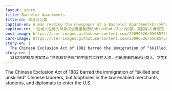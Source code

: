 ```yaml
---
layout: story
title: Bachelor Apartments
title-cn: 单身汉公寓
caption-en: A man reading the newspaper at a Bachelor Apartment<br/>Photograph taken by Bud Glick, Museum of Chinese in America (MOCA) Collection
caption-cn: 一位老人在他的单身汉公寓里看报纸<br/>Bud Glick拍摄，美国华人博物馆（MOCA）馆藏
post-image: https://user-images.githubusercontent.com/23090526/55685754-ddb90e80-5927-11e9-8ee0-2dfa06c274de.jpg
card-image: https://user-images.githubusercontent.com/23090526/55685755-deea3b80-5927-11e9-9e6f-1b07ba60fcc0.jpg
story-en: |
  The Chinese Exclusion Act of 1882 barred the immigration of “skilled and unskilled” Chinese laborers, but loopholes in the law enabled merchants, students, and diplomats to enter the U.S. Those men who managed to pass immigration restrictions, or who had already been living in America when the Act was passed, were unable to bring their wives and children to the States unless they were merchants or native- born citizens. Moreover, miscegenation laws prohibited racially Chinese Americans from marrying women of other races in California and other laws stripped female citizens of their citizenship if they married any foreign born man in order to further discouraged interracial marriages on both fronts. Thus, during the period of Exclusion, Chinese communities in the U.S. became predominantly male “bachelor societies,” where the ratio of men to women rose as high as 27:1. Male laborers shared “bachelor apartments,” a practice which continued long after Exclusion ended in 1943. In this photograph taken by Robert Glick in 1982, an elderly man reads the newspaper at his bachelor apartment on Bayard Street in Manhattan’s Chinatown.
story-cn: |
  1882年的排华法案禁止“熟练和非熟练”的中国劳工移民入境，但是法律的漏洞让商人、学生和外交官能够进入美国。当排华法案通过时，这些设法突破了移民限制或者已经在美国居住的人们，却不能带他们的妻子和孩子来到美国了，除非他们是商人或是在美国出生的公民。此外，在加州的种族通婚法禁止了华裔男子与任何其他种族的女性结婚，同样为了进一步限制华裔跨种族婚姻，其他法案剥夺了女性公民与任何外国出生的男性结婚的公民权。因此在排华法案期间，美国华人社区沦为了以男性为主的“单身汉社会”，男女比例高达27:1。华人男性劳工共住“单身汉公寓”，这一项做法在法案废止的1943年后仍延续了很长一段时间。这张照片是1982年由罗伯特·格里克（Robert Glick）拍摄的，一位老人在他位于曼哈顿唐人街摆也街（Bayard Street）的单身汉公寓里看报纸。
---
```


The Chinese Exclusion Act of 1882 barred the immigration of “skilled and unskilled” Chinese laborers, but loopholes in the law enabled merchants, students, and diplomats to enter the U.S.
